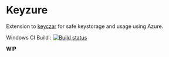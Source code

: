 # Keyzure

Extension to [keyczar](https://github.com/jbtule/keyczar-dotnet) for safe keystorage and usage using Azure.

Windows CI Build : [![Build status](https://ci.appveyor.com/api/projects/status/v99xq5g4xjeadtbl/branch/master?svg=true)](https://ci.appveyor.com/project/jbtule/keyzure/branch/master)

**WIP**
